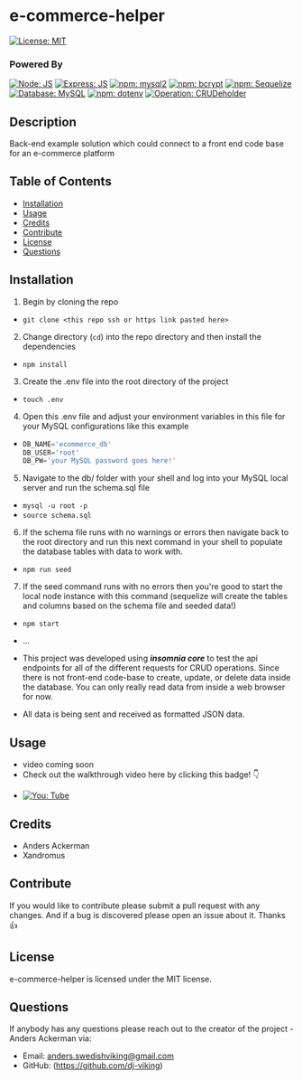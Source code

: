 

# e-commerce-helper

[![License: MIT](https://img.shields.io/badge/License-MIT-blue.svg)](https://opensource.org/licenses/MIT)

### Powered By 
[![Node: JS](https://img.shields.io/badge/Node-JS-cfcc00.svg)](https://nodejs.org/en/) [![Express: JS](https://img.shields.io/badge/Express-JS-1b9e00.svg)](https://nodejs.org/en/)
[![npm: mysql2](https://img.shields.io/badge/npm-mysql2-111AFF.svg)](https://github.com/sidorares/node-mysql2) [![npm: bcrypt](https://img.shields.io/badge/npm-bcrypt-6517D7.svg)](https://github.com/kelektiv/node.bcrypt.js)  [![npm: Sequelize](https://img.shields.io/badge/npm-Sequelize-00688a.svg)](https://github.com/sequelize/sequelize) [![Database: MySQL](https://img.shields.io/badge/Database-MySQL-111AFF.svg)](https://downloads.mysql.com/archives/community/) [![npm: dotenv](https://img.shields.io/badge/npm-dotenv-001a80.svg)](https://github.com/motdotla/dotenv) [![Operation: CRUDeholder](https://img.shields.io/badge/Operation-CRUD-red.svg)](https://en.wikipedia.org/wiki/Create,_read,_update_and_delete)

## Description 

Back-end example solution which could connect to a front end code base for an e-commerce platform

## Table of Contents
* [Installation](#Installation)
* [Usage](#Usage)
* [Credits](#Credits)
* [Contribute](#Contribute)
* [License](#License)
* [Questions](#Questions)

## Installation

1) Begin by cloning the repo
* ```git clone <this repo ssh or https link pasted here>```
2) Change directory (```cd```) into the repo directory and then install the dependencies
* ```npm install```
3) Create the .env file into the root directory of the project
* ```touch .env```
4) Open this .env file and adjust your environment variables in this file for your MySQL configurations like this example
* ```js script
  DB_NAME='ecommerce_db'
  DB_USER='root'
  DB_PW='your MySQL password goes here!'
5) Navigate to the db/ folder with your shell and log into your MySQL local server and run the schema.sql file
* ```mysql -u root -p```
* ```source schema.sql```
6) If the schema file runs with no warnings or errors then navigate back to the root directory and run this next command in your shell to populate the database tables with data to work with.
* ```npm run seed```
7) If the seed command runs with no errors then you're good to start the local node instance with this command (sequelize will create the tables and columns based on the schema file and seeded data!)
* ```npm start```

* ...
* This project was developed using ***insomnia core*** to test the api endpoints for all of the different requests for CRUD operations. Since there is not front-end code-base to create, update, or delete data inside the database. You can only really read data from inside a web browser for now.
* All data is being sent and received as formatted JSON data.

## Usage
- video coming soon
- Check out the walkthrough video here by clicking this badge! 👇
* [![You: Tube](https://img.shields.io/badge/You-Tube-ff0000.svg)]()

## Credits

* Anders Ackerman
* Xandromus

## Contribute

If you would like to contribute please submit a pull request with any changes. And if a bug is discovered please open an issue about it. Thanks 👍

## License

e-commerce-helper is licensed under the MIT license.

## Questions

If anybody has any questions please reach out to the creator of the project - Anders Ackerman via:
* Email: anders.swedishviking@gmail.com
* GitHub: (https://github.com/dj-viking)

